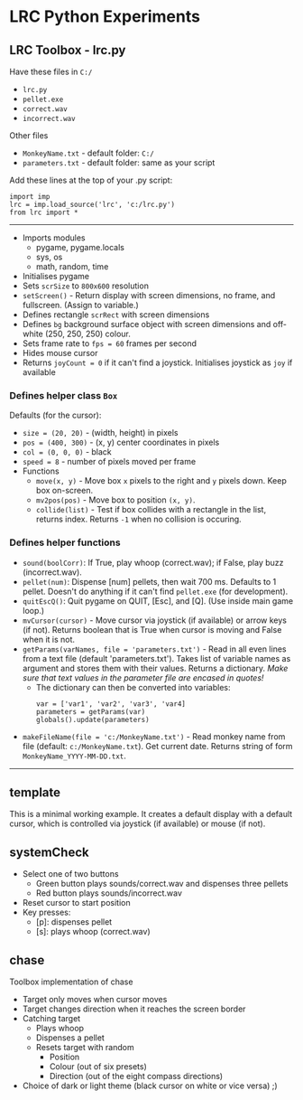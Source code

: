 # LRC Python Experiments

## LRC Toolbox - lrc.py

Have these files in `C:/`
- `lrc.py`
- `pellet.exe`
- `correct.wav`
- `incorrect.wav`

Other files
- `MonkeyName.txt` - default folder: `C:/`
- `parameters.txt` - default folder: same as your script

Add these lines at the top of your .py script:

	import imp
	lrc = imp.load_source('lrc', 'c:/lrc.py')
	from lrc import *

* * *

- Imports modules
  + pygame, pygame.locals
  + sys, os
  + math, random, time
- Initialises pygame
- Sets `scrSize` to `800x600` resolution
- `setScreen()` - Return display with screen dimensions, no frame, and fullscreen. 
  (Assign to variable.)
- Defines rectangle `scrRect` with screen dimensions
- Defines `bg` background surface object with screen dimensions and off-white (250, 250, 250) colour.
- Sets frame rate to `fps = 60` frames per second
- Hides mouse cursor
- Returns `joyCount = 0` if it can't find a joystick. Initialises joystick as `joy` if available

### Defines helper class `Box`

Defaults (for the cursor):
- `size = (20, 20)` - (width, height) in pixels
- `pos = (400, 300)` - (x, y) center coordinates in pixels
- `col = (0, 0, 0)` - black 
- `speed = 8` - number of pixels moved per frame
- Functions
  + `move(x, y)` - Move box `x` pixels to the right and `y` pixels down. Keep box on-screen.
  + `mv2pos(pos)` - Move box to position `(x, y)`.
  + `collide(list)` - Test if box collides with a rectangle in the list, returns index. Returns `-1` when no collision is occuring.

### Defines helper functions
- `sound(boolCorr)`: If True, play whoop (correct.wav); if False, play buzz (incorrect.wav).
- `pellet(num)`: Dispense [num] pellets, then wait 700 ms. Defaults to 1 pellet. Doesn't do anything if it can't find `pellet.exe` (for development).
- `quitEscQ()`: Quit pygame on QUIT, [Esc], and [Q]. (Use inside main game loop.)
- `mvCursor(cursor)` - Move cursor via joystick (if available) or arrow keys (if not). Returns boolean that is True when cursor is moving and False when it is not.
- `getParams(varNames, file = 'parameters.txt')` - Read in all even lines from a text file (default 'parameters.txt'). 
        Takes list of variable names as argument and stores them with
        their values. Returns a dictionary. *Make sure that text values in the parameter file are encased in quotes!*
  + The dictionary can then be converted into variables:
    ```
    var = ['var1', 'var2', 'var3', 'var4]
    parameters = getParams(var)
    globals().update(parameters)
    ```
- `makeFileName(file = 'c:/MonkeyName.txt')` - Read monkey name from file (default: `c:/MonkeyName.txt`). Get current date. Returns string of form `MonkeyName_YYYY-MM-DD.txt`.

* * *

## template

This is a minimal working example. It creates a default display with a default cursor, which is controlled via joystick (if available) or mouse (if not).

## systemCheck

- Select one of two buttons
  + Green button plays sounds/correct.wav and dispenses three pellets
  + Red button plays sounds/incorrect.wav
- Reset cursor to start position
- Key presses:
  + [p]: dispenses pellet
  + [s]: plays whoop (correct.wav)

## chase

Toolbox implementation of chase

- Target only moves when cursor moves
- Target changes direction when it reaches the screen border
- Catching target
  + Plays whoop
  + Dispenses a pellet
  + Resets target with random 
    - Position
    - Colour (out of six presets)
    - Direction (out of the eight compass directions)
- Choice of dark or light theme (black cursor on white or vice versa) ;)